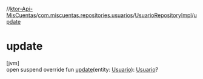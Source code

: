 //[ktor-Api-MisCuentas](../../../index.md)/[com.miscuentas.repositories.usuarios](../index.md)/[UsuarioRepositoryImpl](index.md)/[update](update.md)

# update

[jvm]\
open suspend override fun [update](update.md)(entity: [Usuario](../../com.miscuentas.models/-usuario/index.md)): [Usuario](../../com.miscuentas.models/-usuario/index.md)?
